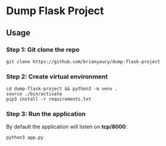 # Dump Flask Project

## Usage

### Step 1: Git clone the repo

```
git clone https://github.com/brianyaucy/dump-flask-project
```

### Step 2: Create virtual environment

```
cd dump-flask-project && python3 -m venv .
source ./bin/activate
pip3 install -r requirements.txt
```

### Step 3: Run the application

By default the application will listen on **tcp/8000**:

```
python3 app.py
```